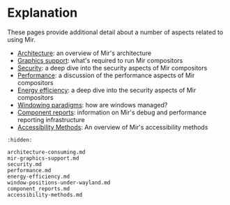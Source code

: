 # Explanation
These pages provide additional detail about a number of aspects related to using Mir.

- [Architecture](architecture-consuming.md): an overview of Mir's architecture
- [Graphics support](mir-graphics-support.md): what's required to run Mir compositors
- [Security](security.md): a deep dive into the security aspects of Mir compositors
- [Performance](performance.md): a discussion of the performance aspects of Mir compositors
- [Energy efficiency](energy-efficiency.md): a deep dive into the security aspects of Mir compositors
- [Windowing paradigms](window-positions-under-wayland.md): how are windows managed?
- [Component reports](component_reports.md): information on Mir's debug and performance reporting infrastructure
- [Accessibility Methods](accessibility-methods.md): An overview of Mir's accessibility methods

```{toctree}
:hidden:

architecture-consuming.md
mir-graphics-support.md
security.md
performance.md
energy-efficiency.md
window-positions-under-wayland.md
component_reports.md
accessibility-methods.md
```

